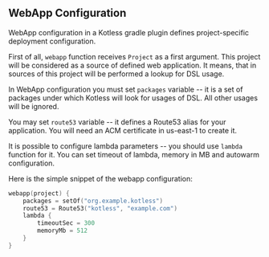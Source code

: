 ## WebApp Configuration

WebApp configuration in a Kotless gradle plugin defines project-specific 
deployment configuration.

First of all, `webapp` function receives `Project` as a first argument.
This project will be considered as a source of defined web application.
It means, that in sources of this project will be performed a lookup 
for DSL usage.

In WebApp configuration you must set `packages` variable -- it is a set
of packages under which Kotless will look for usages of DSL. All other
usages will be ignored.

You may set `route53` variable -- it defines a Route53 alias for your
application. You will need an ACM certificate in us-east-1 to create it.

It is possible to configure lambda parameters -- you should use `lambda`
function for it. You can set timeout of lambda, memory in MB and autowarm
configuration.

Here is the simple snippet of the webapp configuration:

```kotlin
webapp(project) {
    packages = setOf("org.example.kotless")
    route53 = Route53("kotless", "example.com")
    lambda {
        timeoutSec = 300
        memoryMb = 512
    }
}
```
